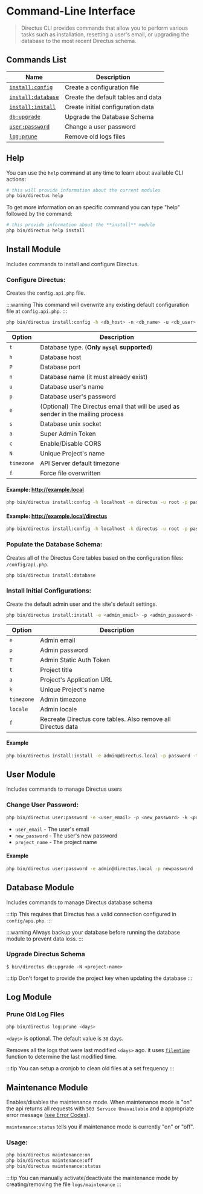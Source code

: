 # Command-Line Interface

> Directus CLI provides commands that allow you to perform various tasks such as installation, resetting a user's email, or upgrading the database to the most recent Directus schema.

## Commands List

| Name                                                 | Description                        |
| ---------------------------------------------------- | ---------------------------------- |
| [`install:config`](#configure-directus)              | Create a configuration file        |
| [`install:database`](#populate-the-database-schema)  | Create the default tables and data |
| [`install:install`](#install-initial-configurations) | Create initial configuration data  |
| [`db:upgrade`](#upgrade-directus-schema)             | Upgrade the Database Schema        |
| [`user:password`](#change-user-password)             | Change a user password             |
| [`log:prune`](#prune-old-log-files)                  | Remove old logs files              |

## Help

You can use the `help` command at any time to learn about available CLI actions:

```bash
# this will provide information about the current modules
php bin/directus help
```

To get more information on an specific command you can type "help" followed by the command:

```bash
# this provide information about the **install** module
php bin/directus help install
```

## Install Module

Includes commands to install and configure Directus.

### Configure Directus:

Creates the `config.api.php` file.

:::warning
This command will overwrite any existing default configuration file at `config.api.php`.
:::

```bash
php bin/directus install:config -h <db_host> -n <db_name> -u <db_user> -p <db_pass> -e <directus_email> -s <db_unix_socket>
```

| Option         | Description
| -------------- | -----------------------------
| `t`            | Database type. (**Only `mysql` supported**)
| `h`            | Database host
| `P`            | Database port
| `n`            | Database name (it must already exist)
| `u`            | Database user's name
| `p`            | Database user's password
| `e`            | (Optional) The Directus email that will be used as sender in the mailing process
| `s`            | Database unix socket
| `a`            | Super Admin Token
| `c`            | Enable/Disable CORS
| `N`            | Unique Project's name
| `timezone`     | API Server default timezone
| `f`            | Force file overwritten

#### Example: http://example.local

```bash
php bin/directus install:config -h localhost -n directus -u root -p pass -a super_admin_token
```

#### Example: http://example.local/directus

```bash
php bin/directus install:config -h localhost -k directus -u root -p pass -d directus
```

### Populate the Database Schema:

Creates all of the Directus Core tables based on the configuration files: `/config/api.php`.

```bash
php bin/directus install:database
```

### Install Initial Configurations:

Create the default admin user and the site's default settings.

```bash
php bin/directus install:install -e <admin_email> -p <admin_password> -t <site_name>
```

| Option     | Description                                                  |
| ---------- | ------------------------------------------------------------ |
| `e`        | Admin email                                                  |
| `p`        | Admin password                                               |
| `T`        | Admin Static Auth Token                                      |
| `t`        | Project title                                                |
| `a`        | Project's Application URL                                    |
| `k`        | Unique Project's name                                        |
| `timezone` | Admin timezone                                               |
| `locale`   | Admin locale                                                 |
| `f`        | Recreate Directus core tables. Also remove all Directus data |

#### Example

```bash
php bin/directus install:install -e admin@directus.local -p password -t "Directus Example"
```

## User Module

Includes commands to manage Directus users

### Change User Password:

```bash
php bin/directus user:password -e <user_email> -p <new_password> -k <project_name>
```

- `user_email` - The user's email
- `new_password` - The user's new password
- `project_name` - The project name

#### Example

```bash
php bin/directus user:password -e admin@directus.local -p newpassword -k directus
```

## Database Module

Includes commands to manage Directus database schema

:::tip
This requires that Directus has a valid connection configured in `config/api.php`.
:::

:::warning
Always backup your database before running the database module to prevent data loss.
:::

### Upgrade Directus Schema

```
$ bin/directus db:upgrade -N <project-name>
```

:::tip
Don't forget to provide the project key when updating the database
:::

## Log Module

### Prune Old Log Files

```bash
php bin/directus log:prune <days>
```

`<days>` is optional. The default value is `30` days.

Removes all the logs that were last modified `<days>` ago. it uses [`filemtime`](http://php.net/manual/en/function.filemtime.php) function to determine the last modified time.

:::tip
You can setup a cronjob to clean old files at a set frequency
:::

## Maintenance Module

Enables/disables the maintenance mode. When maintenance mode is "on" the api returns all requests with `503 Service Unavailable` and a appropriate error message ([see Error Codes](../api/reference.md)).

`maintenance:status` tells you if maintenance mode is currently "on" or "off".

### Usage:

```bash
php bin/directus maintenance:on
php bin/directus maintenance:off
php bin/directus maintenance:status
```

:::tip
You can manually activate/deactivate the maintenance mode by creating/removing the file `logs/maintenance`
:::
